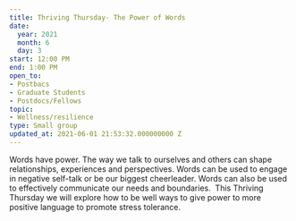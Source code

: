 ```yaml
---
title: Thriving Thursday- The Power of Words
date:
  year: 2021
  month: 6
  day: 3
start: 12:00 PM
end: 1:00 PM
open_to:
- Postbacs
- Graduate Students
- Postdocs/Fellows
topic:
- Wellness/resilience
type: Small group
updated_at: 2021-06-01 21:53:32.000000000 Z
---
```

Words have power. The way we talk to ourselves and others can shape
relationships, experiences and perspectives. Words can be used to engage
in negative self-talk or be our biggest cheerleader. Words can also be
used to effectively communicate our needs and boundaries.  This Thriving
Thursday we will explore how to be well ways to give power to more
positive language to promote stress tolerance.
